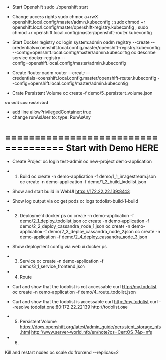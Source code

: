 - Start Openshift
sudo ./openshift start

- Change access rights
sudo chmod a+rwX openshift.local.config/master/admin.kubeconfig ; sudo chmod +r openshift.local.config/master/openshift-registry.kubeconfig ; sudo chmod +r openshift.local.config/master/openshift-router.kubeconfig

- Start Docker registry
oc login
system:admin
oadm registry --create --credentials=openshift.local.config/master/openshift-registry.kubeconfig --config=openshift.local.config/master/admin.kubeconfig
oc describe service docker-registry --config=openshift.local.config/master/admin.kubeconfig

- Create Router
oadm router --create --credentials=openshift.local.config/master/openshift-router.kubeconfig --config=openshift.local.config/master/admin.kubeconfig

- Crate Persistent Volume
oc create -f demo/5_persistent_volume.json

oc edit scc restricted
- add line
allowPrivilegedContainer: true
- change runAsUser to:
type: RunAsAny


====================================
Start with Demo HERE
====================================

- Create Project
oc login
test-admin
oc new-project demo-application

- 1) Build
oc create -n demo-application -f demo/1_1_imagestream.json
oc create -n demo-application -f demo/1_2_build_todolist.json
- Show and start build in WebUI
﻿https://172.22.22.139:8443
- Show log output via
oc get pods
oc logs todolist-build-1-build

- 2) Deployment
docker ps
oc create -n demo-application -f demo/2_1_deploy_todolist.json
oc create -n demo-application -f demo/2_2_deploy_cassandra_node_1.json
oc create -n demo-application -f demo/2_3_deploy_cassandra_node_2.json
oc create -n demo-application -f demo/2_4_deploy_cassandra_node_3.json
- Show deployment config via web ui
docker ps

- 3) Service
oc create -n demo-application -f demo/3_1_service_frontend.json

- 4) Route
- Curl and show that the todolist is not accessable
curl http://my.todolist
oc create -n demo-application -f demo/4_route_todolist.json
- Curl and show that the todolist is accessable
curl http://my.todolist
curl --resolve todolist.one:80:172.22.22.139 http://todolist.one

- 5) Persistent Volume
https://docs.openshift.org/latest/admin_guide/persistent_storage_nfs.html
http://www.server-world.info/en/note?os=CentOS_7&p=nfs

- 6)
Kill and restart nodes
oc scale dc frontend --replicas=2
